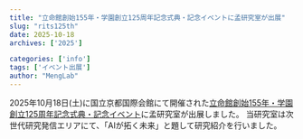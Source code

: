 ```yaml
---
title: "立命館創始155年・学園創立125周年記念式典・記念イベントに孟研究室が出展"
slug: "rits125th"
date: 2025-10-18
archives: ['2025']

categories: ['info']
tags: ['イベント出展']
author: "MengLab"
---
```


2025年10月18日(土)に国立京都国際会館にて開催された[立命館創始155年・学園創立125周年記念式典・記念イベント](https://www.ritsumei.ac.jp/125th-events/)に孟研究室が出展しました。
当研究室は次世代研究発信エリアにて、「AIが拓く未来」と題して研究紹介を行いました。

